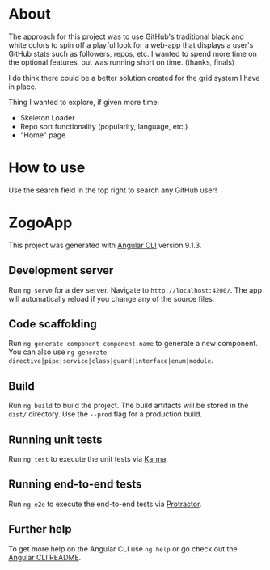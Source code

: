 # About

The approach for this project was to use GitHub's traditional black and white colors to spin off a playful look for a web-app that displays a user's GitHub stats such as followers, repos, etc. I wanted to spend more time on the optional features, but was running short on time. (thanks, finals)

I do think there could be a better solution created for the grid system I have in place.

Thing I wanted to explore, if given more time:
- Skeleton Loader
- Repo sort functionality (popularity, language, etc.)
- "Home" page

# How to use

Use the search field in the top right to search any GitHub user!

# ZogoApp

This project was generated with [Angular CLI](https://github.com/angular/angular-cli) version 9.1.3.

## Development server

Run `ng serve` for a dev server. Navigate to `http://localhost:4200/`. The app will automatically reload if you change any of the source files.

## Code scaffolding

Run `ng generate component component-name` to generate a new component. You can also use `ng generate directive|pipe|service|class|guard|interface|enum|module`.

## Build

Run `ng build` to build the project. The build artifacts will be stored in the `dist/` directory. Use the `--prod` flag for a production build.

## Running unit tests

Run `ng test` to execute the unit tests via [Karma](https://karma-runner.github.io).

## Running end-to-end tests

Run `ng e2e` to execute the end-to-end tests via [Protractor](http://www.protractortest.org/).

## Further help

To get more help on the Angular CLI use `ng help` or go check out the [Angular CLI README](https://github.com/angular/angular-cli/blob/master/README.md).
